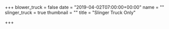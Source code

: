 +++
blower_truck = false
date = "2019-04-02T07:00:00+00:00"
name = ""
slinger_truck = true
thumbnail = ""
title = "Slinger Truck Only"

+++
